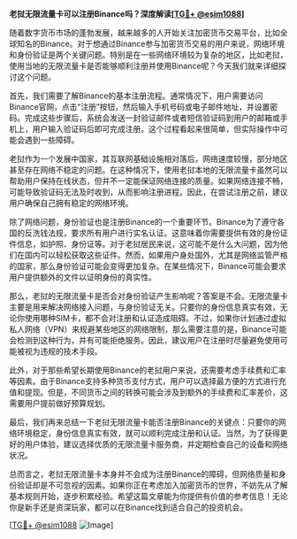 **老挝无限流量卡可以注册Binance吗？深度解读[[TG💪+ @esim1088](https://t.me/s/esim1088)]**

随着数字货币市场的蓬勃发展，越来越多的人开始关注加密货币交易平台，比如全球知名的Binance。对于想通过Binance参与加密货币交易的用户来说，网络环境和身份验证是两个关键问题。特别是在一些网络环境较为复杂的地区，比如老挝，使用当地的无限流量卡是否能够顺利注册并使用Binance呢？今天我们就来详细探讨这个问题。

首先，我们需要了解Binance的基本注册流程。通常情况下，用户需要访问Binance官网，点击“注册”按钮，然后输入手机号码或电子邮件地址，并设置密码。完成这些步骤后，系统会发送一封验证邮件或者短信验证码到用户的邮箱或手机上，用户输入验证码后即可完成注册。这个过程看起来很简单，但实际操作中可能会遇到一些障碍。

老挝作为一个发展中国家，其互联网基础设施相对落后，网络速度较慢，部分地区甚至存在网络不稳定的问题。在这种情况下，使用老挝本地的无限流量卡虽然可以帮助用户保持在线状态，但并不一定能保证网络连接的质量。如果网络连接不畅，可能导致验证码无法及时收到，从而影响注册进程。因此，在尝试注册之前，建议用户确保自己拥有稳定的网络环境。

除了网络问题，身份验证也是注册Binance的一个重要环节。Binance为了遵守各国的反洗钱法规，要求所有用户进行实名认证。这意味着你需要提供有效的身份证件信息，如护照、身份证等。对于老挝居民来说，这可能不是什么大问题，因为他们在国内可以轻松获取这些证件。然而，如果用户身处国外，尤其是网络监管严格的国家，那么身份验证可能会变得更加复杂。在某些情况下，Binance可能会要求用户提供额外的文件以证明身份的真实性。

那么，老挝的无限流量卡是否会对身份验证产生影响呢？答案是不会。无限流量卡主要是用来解决网络接入问题，与身份验证无关。只要你的身份信息真实有效，无论你使用哪种SIM卡，都不会对注册和认证造成阻碍。不过，如果你计划通过虚拟私人网络（VPN）来规避某些地区的网络限制，那么需要注意的是，Binance可能会检测到这种行为，并有可能拒绝服务。因此，建议用户在注册时尽量避免使用可能被视为违规的技术手段。

此外，对于那些希望长期使用Binance的老挝用户来说，还需要考虑手续费和汇率等因素。由于Binance支持多种货币支付方式，用户可以选择最方便的方式进行充值和提现。但是，不同货币之间的转换可能会涉及到额外的手续费和汇率差价，这需要用户提前做好预算规划。

最后，我们再来总结一下老挝无限流量卡能否注册Binance的关键点：只要你的网络环境稳定，身份信息真实有效，就可以顺利完成注册和认证。当然，为了获得更好的用户体验，建议选择优质的无限流量卡服务商，并定期检查自己的设备和网络状况。

总而言之，老挝无限流量卡本身并不会成为注册Binance的障碍，但网络质量和身份验证却是不可忽视的因素。如果你正在考虑加入加密货币的世界，不妨先从了解基本规则开始，逐步积累经验。希望这篇文章能为你提供有价值的参考信息！无论你是新手还是资深玩家，都可以在Binance找到适合自己的投资机会。

[[TG💪+ @esim1088](https://t.me/s/esim1088) ![Image](https://i.postimg.cc/4NQfJmqS/Snipaste-2025-05-13-00-14-12.png)]